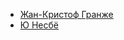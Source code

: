 * [Жан-Кристоф Гранже](/books/det_police/Жан-Кристоф%20Гранже)
* [Ю Несбё](/books/det_police/Ю%20Несбё)